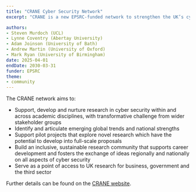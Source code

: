 ```yaml
---
title: "CRANE Cyber Security Network"
excerpt: "CRANE is a new EPSRC-funded network to strengthen the UK’s cybersecurity research ecosystem.  It will evaluate new technologies and threats, and opportunities for novel research to bring tangible security interventions."

authors:
- Steven Murdoch (UCL)
- Lynne Coventry (Abertay University)
- Adam Joinson (University of Bath)
- Andrew Martin (University of Oxford)
- Mark Ryan (University of Birmingham)
date: 2025-04-01
endDate: 2030-03-31
funder: EPSRC
theme:
- community
---
```


The CRANE network aims to:

- Support, develop and nurture research in cyber security within and across academic disciplines, with transformative challenge from wider stakeholder groups
- Identify and articulate emerging global trends and national strengths
- Support pilot projects that explore novel research which have the potential to develop into full-scale proposals
- Build an inclusive, sustainable research community that supports career development and fosters the exchange of ideas regionally and nationally on all aspects of cyber security
- Serve as a point of access to UK research for business, government and the third sector

Further details can be found on the [CRANE website](https://crane.ac.uk/).

